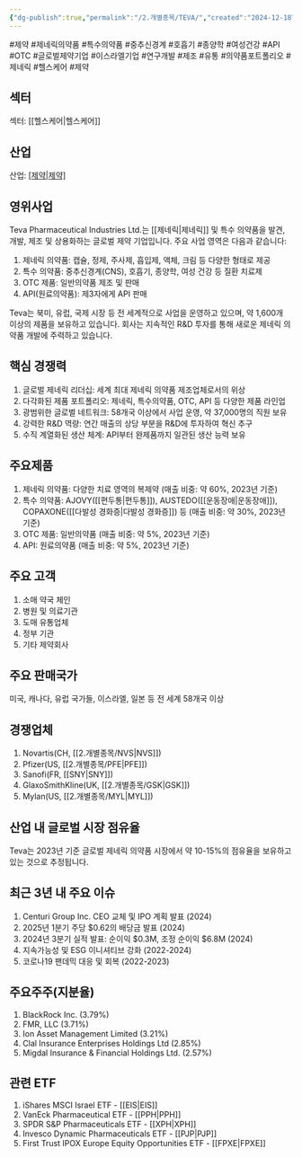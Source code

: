 ```yaml
---
{"dg-publish":true,"permalink":"/2.개별종목/TEVA/","created":"2024-12-18T11:20:09.762+09:00","updated":"2025-07-29T21:37:05.268+09:00"}
---
```


#제약 #제네릭의약품 #특수의약품 #중추신경계 #호흡기 #종양학 #여성건강 #API #OTC #글로벌제약기업 #이스라엘기업 #연구개발 #제조 #유통 #의약품포트폴리오 #제네릭 #헬스케어 #제약

## 섹터

섹터: [[헬스케어\|헬스케어]]

## 산업

산업: [[제약\|제약]](Pharmaceuticals)

## 영위사업

Teva Pharmaceutical Industries Ltd.는 [[제네릭\|제네릭]] 및 특수 의약품을 발견, 개발, 제조 및 상용화하는 글로벌 제약 기업입니다. 주요 사업 영역은 다음과 같습니다:

1. 제네릭 의약품: 캡슐, 정제, 주사제, 흡입제, 액체, 크림 등 다양한 형태로 제공
2. 특수 의약품: 중추신경계(CNS), 호흡기, 종양학, 여성 건강 등 질환 치료제
3. OTC 제품: 일반의약품 제조 및 판매
4. API(원료의약품): 제3자에게 API 판매

Teva는 북미, 유럽, 국제 시장 등 전 세계적으로 사업을 운영하고 있으며, 약 1,600개 이상의 제품을 보유하고 있습니다. 회사는 지속적인 R&D 투자를 통해 새로운 제네릭 의약품 개발에 주력하고 있습니다.

## 핵심 경쟁력

1. 글로벌 제네릭 리더십: 세계 최대 제네릭 의약품 제조업체로서의 위상
2. 다각화된 제품 포트폴리오: 제네릭, 특수의약품, OTC, API 등 다양한 제품 라인업
3. 광범위한 글로벌 네트워크: 58개국 이상에서 사업 운영, 약 37,000명의 직원 보유
4. 강력한 R&D 역량: 연간 매출의 상당 부분을 R&D에 투자하여 혁신 추구
5. 수직 계열화된 생산 체계: API부터 완제품까지 일관된 생산 능력 보유

## 주요제품

1. 제네릭 의약품: 다양한 치료 영역의 복제약 (매출 비중: 약 60%, 2023년 기준)
2. 특수 의약품: AJOVY([[편두통\|편두통]]), AUSTEDO([[운동장애\|운동장애]]), COPAXONE([[다발성 경화증\|다발성 경화증]]) 등 (매출 비중: 약 30%, 2023년 기준)
3. OTC 제품: 일반의약품 (매출 비중: 약 5%, 2023년 기준)
4. API: 원료의약품 (매출 비중: 약 5%, 2023년 기준)

## 주요 고객

1. 소매 약국 체인
2. 병원 및 의료기관
3. 도매 유통업체
4. 정부 기관
5. 기타 제약회사

## 주요 판매국가

미국, 캐나다, 유럽 국가들, 이스라엘, 일본 등 전 세계 58개국 이상

## 경쟁업체

1. Novartis(CH, [[2.개별종목/NVS\|NVS]])
2. Pfizer(US, [[2.개별종목/PFE\|PFE]])
3. Sanofi(FR, [[SNY\|SNY]])
4. GlaxoSmithKline(UK, [[2.개별종목/GSK\|GSK]])
5. Mylan(US, [[2.개별종목/MYL\|MYL]])

## 산업 내 글로벌 시장 점유율

Teva는 2023년 기준 글로벌 제네릭 의약품 시장에서 약 10-15%의 점유율을 보유하고 있는 것으로 추정됩니다.

## 최근 3년 내 주요 이슈

1. Centuri Group Inc. CEO 교체 및 IPO 계획 발표 (2024)
2. 2025년 1분기 주당 $0.62의 배당금 발표 (2024)
3. 2024년 3분기 실적 발표: 순이익 $0.3M, 조정 순이익 $6.8M (2024)
4. 지속가능성 및 ESG 이니셔티브 강화 (2022-2024)
5. 코로나19 팬데믹 대응 및 회복 (2022-2023)

## 주요주주(지분율)

1. BlackRock Inc. (3.79%)
2. FMR, LLC (3.71%)
3. Ion Asset Management Limited (3.21%)
4. Clal Insurance Enterprises Holdings Ltd (2.85%)
5. Migdal Insurance & Financial Holdings Ltd. (2.57%)

## 관련 ETF

1. iShares MSCI Israel ETF - [[EIS\|EIS]]
2. VanEck Pharmaceutical ETF - [[PPH\|PPH]]
3. SPDR S&P Pharmaceuticals ETF - [[XPH\|XPH]]
4. Invesco Dynamic Pharmaceuticals ETF - [[PJP\|PJP]]
5. First Trust IPOX Europe Equity Opportunities ETF - [[FPXE\|FPXE]]
